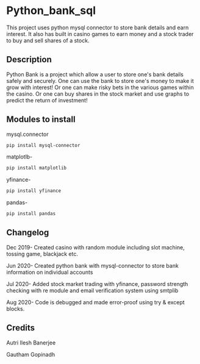 # Python_bank_sql
This project uses python mysql connector to store bank details and earn interest. It also has built in casino games to earn money and a stock trader to buy and sell shares of a stock.

## Description
Python Bank is a project which allow a user to store one's bank details safely and securely. One can use the bank to store one's money to make it grow with interest!
Or one can make risky bets in the various games within the casino. Or one can buy shares in the stock market and use graphs to predict the return of investment!


## Modules to install

mysql.connector  
```bash
pip install mysql-connector
```
matplotlb-       
```bash
pip install matplotlib
```
yfinance-        
```bash
pip install yfinance
```
pandas-          
```bash
pip install pandas
```

## Changelog 

Dec 2019- Created casino with random module including slot machine, tossing game, blackjack etc.

Jun 2020- Created python bank with mysql-connector to store bank information on individual accounts

Jul 2020- Added stock market trading with yfinance, password strength checking with re module and  email verification system using smtplib

Aug 2020- Code is debugged and made error-proof using try & except blocks.


## Credits
Autri Ilesh Banerjee

Gautham Gopinadh

